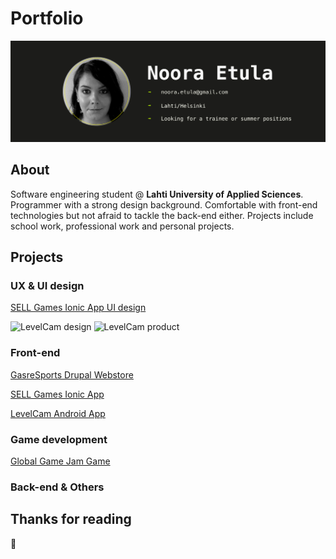 # Portfolio

![Header image](/images/githeader.jpg "Porfolio header picture")

## About

Software engineering student @ **Lahti University of Applied Sciences**. Programmer with a strong design background. Comfortable with front-end technologies but not afraid to tackle the back-end either. Projects include school work, professional work and personal projects.

## Projects

### UX & UI design

[SELL Games Ionic App UI design](https://xd.adobe.com/view/37baeee9-8750-4816-5ff9-7b09d43cb0d1-418b/)

![LevelCam design](/images/levelcam-design "LevelCam App UI design")
![LevelCam product](/images/levelcam-final "LevelCam App")


### Front-end

[GasreSports Drupal Webstore](https://gasresports.com/)

[SELL Games Ionic App](https://github.com/SELLgames/sellGames)

[LevelCam Android App](https://github.com/Vatupassit/levelcam)


### Game development

[Global Game Jam Game](https://globalgamejam.org/2018/games/robots-mission)


### Back-end & Others

## Thanks for reading
:closed_book: